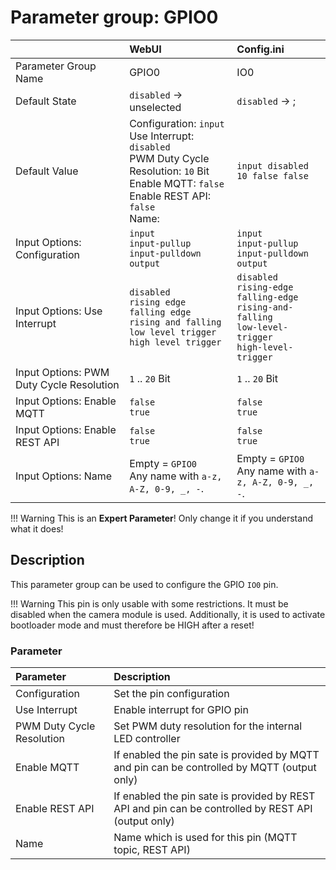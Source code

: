 # Parameter group: GPIO0

|                   | WebUI               | Config.ini
|:---               |:---                 |:----
| Parameter Group Name | GPIO0            | IO0
| Default State     | `disabled` -> unselected | `disabled` -> ;
| Default Value     | Configuration: `input`<br>Use Interrupt: `disabled`<br>PWM Duty Cycle Resolution: `10` Bit<br>Enable MQTT: `false`<br>Enable REST API: `false`<br>Name: ` `  | `input disabled 10 false false  `
| Input Options: Configuration | `input`<br>`input-pullup`<br>`input-pulldown`<br>`output` | `input`<br>`input-pullup`<br>`input-pulldown`<br>`output`
| Input Options: Use Interrupt | `disabled`<br>`rising edge`<br>`falling edge`<br>`rising and falling`<br>`low level trigger`<br>`high level trigger` | `disabled`<br>`rising-edge`<br>`falling-edge`<br>`rising-and-falling`<br>`low-level-trigger`<br>`high-level-trigger`
| Input Options: PWM Duty Cycle Resolution | `1` .. `20` Bit | `1` .. `20` Bit
| Input Options: Enable MQTT | `false`<br>`true` | `false`<br>`true`
| Input Options: Enable REST API | `false`<br>`true` | `false`<br>`true`
| Input Options: Name | Empty = `GPIO0`<br>Any name with `a-z, A-Z, 0-9, _, -`. | Empty = `GPIO0`<br>Any name with `a-z, A-Z, 0-9, _, -`.


!!! Warning
    This is an **Expert Parameter**! Only change it if you understand what it does!


## Description

This parameter group can be used to configure the GPIO `IO0` pin.

!!! Warning
    This pin is only usable with some restrictions. It must be disabled when the camera module is used.
    Additionally, it is used to activate bootloader mode and must therefore be HIGH after a reset!


### Parameter

| Parameter                 | Description
|:---                       |:---
| Configuration             | Set the pin configuration
| Use Interrupt             | Enable interrupt for GPIO pin
| PWM Duty Cycle Resolution | Set PWM duty resolution for the internal LED controller
| Enable MQTT               | If enabled the pin sate is provided by MQTT and pin can be controlled by MQTT (output only)
| Enable REST API           | If enabled the pin sate is provided by REST API and pin can be controlled by REST API (output only)
| Name                      | Name which is used for this pin (MQTT topic, REST API)
